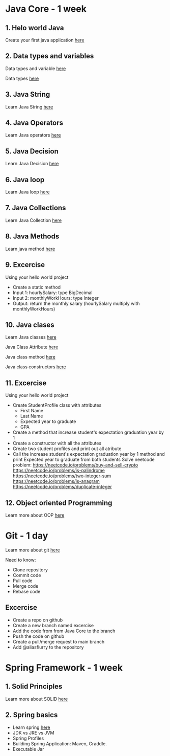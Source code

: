 # Java Core - 1 week
## 1. Helo world Java
Create your first java application [here](https://www.programiz.com/java-programming/hello-world)
## 2. Data  types and variables
Data types and variable [here](https://www.javatpoint.com/java-variables#:~:text=There%20are%20three%20types%20of,%3A%20primitive%20and%20non%2Dprimitive.)

Data types [here](https://www.javatpoint.com/java-data-types)

## 3. Java String

Learn Java String [here](https://www.javatpoint.com/java-string)
## 4. Java Operators
Learn Java operators [here](https://www.w3schools.com/java/java_operators.asp)

## 5. Java Decision

Learn Java Decision [here](https://www.w3schools.com/java/java_conditions.asp)
## 6. Java loop

Learn Java loop [here](https://www.javatpoint.com/java-for-loop)

## 7. Java Collections

Learn Java Collection [here](https://www.javatpoint.com/collections-in-java)

## 8. Java Methods

Learn java method [here](https://www.w3schools.com/java/java_methods.asp)
## 9. Excercise
Using your hello world project
- Create a static method
- Input 1: hourlySalary: type BigDecimal
- Input 2: monthlyWorkHours: type Integer
- Output: return the monthly salary (hourlySalary multiply with monthlyWorkHours)

## 10. Java clases
Learn Java classes [here](https://www.w3schools.com/java/java_classes.asp)

Java Class Attribute [here](https://www.w3schools.com/java/java_class_attributes.asp)

Java class method [here](https://www.w3schools.com/java/java_class_methods.asp)

Java class constructors [here](https://www.w3schools.com/java/java_constructors.asp)

## 11. Excercise

Using your hello world project
- Create StudentProfile class with attributes
    - First Name
    - Last Name
    - Expected year to graduate
    - GPA
- Create a method that increase student's expectation graduation year by 1
- Create a constructor with all the attributes
- Create two student profiles and print out all atribute
- Call the increase student's expectation graduation year by 1 method and print Expected year to graduate from both students
Solve neetcode problem:
https://neetcode.io/problems/buy-and-sell-crypto
https://neetcode.io/problems/is-palindrome
https://neetcode.io/problems/two-integer-sum
https://neetcode.io/problems/is-anagram
https://neetcode.io/problems/duplicate-integer

## 12. Object oriented Programming
Learn more about OOP [here](https://www.techtarget.com/searchapparchitecture/definition/object-oriented-programming-OOP)

# Git - 1 day

Learn more about git [here](https://git-scm.com/docs/gittutorial)

Need to know:
- Clone repository
- Commit code
- Pull code
- Merge code
- Rebase code

## Excercise 

- Create a repo on github
- Create a new branch named excercise
- Add the code from from Java Core to the branch
- Push the code on github
- Create a pull/merge request to main branch
- Add @aliasflurry to the repository

# Spring Framework - 1 week

## 1. Solid Principles

Learn more about SOLID [here](https://www.digitalocean.com/community/conceptual-articles/s-o-l-i-d-the-first-five-principles-of-object-oriented-design)

## 2. Spring basics
- Learn spring [here](https://www.tutorialspoint.com/spring/spring_architecture.htm)
- JDK vs JRE vs JVM
- Spring Profiles
- Building Spring Application: Maven, Graddle.
- Executable Jar


